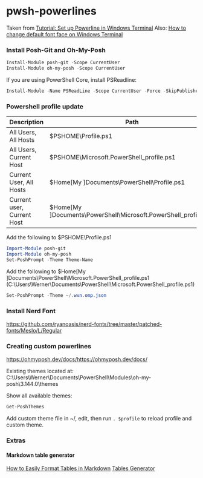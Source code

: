 # pwsh-powerlines #
Taken from [Tutorial: Set up Powerline in Windows Terminal](https://docs.microsoft.com/en-us/windows/terminal/tutorials/powerline-setup)
Also: [How to change default font face on Windows Terminal](https://pureinfotech.com/change-font-face-windows-terminal)

### Install Posh-Git and Oh-My-Posh ###

```powershell
Install-Module posh-git -Scope CurrentUser
Install-Module oh-my-posh -Scope CurrentUser
```

If you are using PowerShell Core, install PSReadline:

```powershell
Install-Module -Name PSReadLine -Scope CurrentUser -Force -SkipPublisherCheck
```

### Powershell profile update ###

| Description                | Path                                                             |
|----------------------------|------------------------------------------------------------------|
| All Users, All Hosts       | $PSHOME\Profile.ps1                                              |
| All Users, Current Host    | $PSHOME\Microsoft.PowerShell_profile.ps1                         |
| Current User, All Hosts    | $Home\[My ]Documents\PowerShell\Profile.ps1                      |
| Current user, Current Host | $Home\[My ]Documents\PowerShell\Microsoft.PowerShell_profile.ps1 |

Add the following to $PSHOME\Profile.ps1
```powershell
Import-Module posh-git
Import-Module oh-my-posh
Set-PoshPrompt -Theme Theme-Name
```
Add the following to $Home\[My ]Documents\PowerShell\Microsoft.PowerShell_profile.ps1 (C:\Users\Werner\Documents\PowerShell\Microsoft.PowerShell_profile.ps1)
```powershell
Set-PoshPrompt -Theme ~/.wvn.omp.json
```

### Install Nerd Font ###
https://github.com/ryanoasis/nerd-fonts/tree/master/patched-fonts/Meslo/L/Regular

### Creating custom powerlines ###

https://ohmyposh.dev/docs/https://ohmyposh.dev/docs/

Existing themes located at: C:\Users\Werner\Documents\PowerShell\Modules\oh-my-posh\3.144.0\themes

Show all available themes:
```powershell
Get-PoshThemes
```
Add custom theme file in ~/, edit, then run ```. $profile``` to reload profile and custom theme.

### Extras ###
#### Markdown table generator ####
[How to Easily Format Tables in Markdown](https://ardalis.com/how-to-easily-format-tables-in-markdown/)
[Tables Generator](https://www.tablesgenerator.com/markdown_tables)